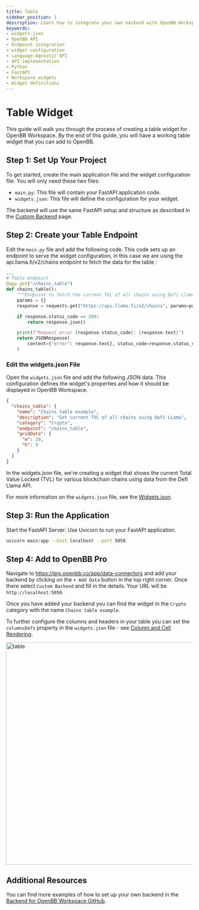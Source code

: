 ```yaml
---
title: Table
sidebar_position: 1
description: Learn how to integrate your own backend with OpenBB Workspace using the cookie-cutter or language-agnostic API approaches, with illustrative guides and principles for handling widget.json files, APIs, interfaces, Python, FastAPI, and more.
keywords:
- widgets.json
- OpenBB API
- Endpoint integration
- widget configuration
- Language-Agnostic API
- API implementation
- Python
- FastAPI
- Workspace widgets
- Widget definitions
---
```


# Table Widget

This guide will walk you through the process of creating a table widget for OpenBB Workspace. By the end of this guide, you will have a working table widget that you can add to OpenBB.

## Step 1: Set Up Your Project

To get started, create the main application file and the widget configuration file. You will only need these two files:

- `main.py`: This file will contain your FastAPI application code.
- `widgets.json`: This file will define the configuration for your widget.

The backend will use the same FastAPI setup and structure as described in the [Custom Backend](/content/workspace/custom-backend/custom-backend.md) page.

## Step 2: Create your Table Endpoint

Edit the `main.py` file and add the following code. This code sets up an endpoint to serve the widget configuration, in this case we are using the api.llama.fi/v2/chains endpoint to fetch the data for the table :

```python
...
# Table endpoint
@app.get("/chains_table")
def chains_table():
    """Endpoint to fetch the current TVL of all chains using Defi Llama."""
    params = {}
    response = requests.get("https://api.llama.fi/v2/chains", params=params)

    if response.status_code == 200:
        return response.json()

    print(f"Request error {response.status_code}: {response.text}")
    return JSONResponse(
        content={"error": response.text}, status_code=response.status_code
    )
```

### Edit the widgets.json File

Open the `widgets.json` file and add the following JSON data. This configuration defines the widget's properties and how it should be displayed in OpenBB Workspace.

```json
{
  "chains_table": {
    "name": "Chains table example",
    "description": "Get current TVL of all chains using Defi LLama",
    "category": "Crypto",
    "endpoint": "chains_table",
    "gridData": {
      "w": 20,
      "h": 9
    }
  }
}
```

In the widgets.json file, we're creating a widget that shows the current Total Value Locked (TVL) for various blockchain chains using data from the Defi Llama API.

For more information on the `widgets.json` file, see the [Widgets.json](/workspace/custom-backend/widgets-json-reference).

## Step 3: Run the Application

Start the FastAPI Server: Use Uvicorn to run your FastAPI application.

```bash
uvicorn main:app --host localhost --port 5050
```

## Step 4: Add to OpenBB Pro

Navigate to https://pro.openbb.co/app/data-connectors and add your backend by clicking on the `+ Add Data` button in the top right corner. Once there select `Custom Backend` and fill in the details. Your URL will be `http://localhost:5050`.

Once you have added your backend you can find the widget in the `Crypto` category with the name `Chains table example`.

To further configure the columns and headers in your table you can set the `columnsDefs` property in the `widgets.json` file - see [Column and Cell Rendering](Column%20and%20Cell%20Rendering.md).

<img className="pro-border-gradient" width="600" alt="table" src="https://openbb-assets.s3.us-east-1.amazonaws.com/docs/pro/simple-table.png" />

## Additional Resources

You can find more examples of how to set up your own backend in the [Backend for OpenBB Workspace GitHub](https://github.com/OpenBB-finance/backend-examples-for-openbb-workspace).
